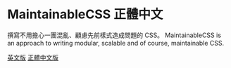 # MaintainableCSS 正體中文

撰寫不用擔心一團混亂、顧慮先前樣式造成問題的 CSS。 MaintainableCSS is an approach to writing modular, scalable and of course, maintainable CSS.

[英文版](http://maintainablecss.com)
[正體中文版](http://intersectiontw.github.io/maintainablecss)
